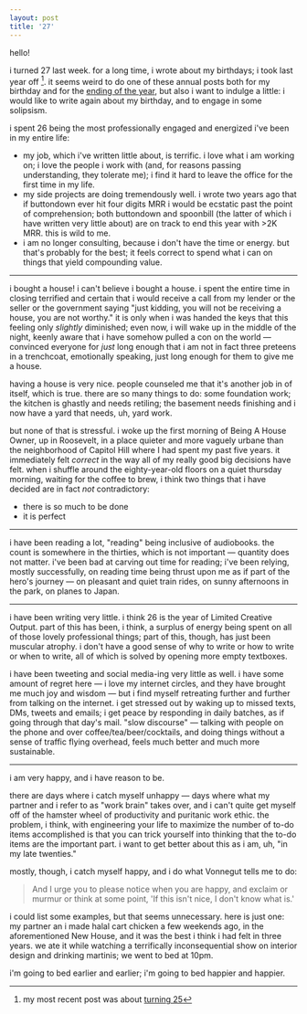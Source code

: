 ```yaml
---
layout: post
title: '27'
---
```

hello!

i turned 27 last week.  for a long time, i wrote about my birthdays; i took last year off [^1]. it seems weird to do one of these annual posts both for my birthday and for the [ending of the year](https://jmduke.com/2018/12/31/2018), but also i want to indulge a little: i would like to write again about my birthday, and to engage in some solipsism. 

i spent 26 being the most professionally engaged and energized i've been in my entire life: 

- my job, which i've written little about, is terrific.  i love what i am working on; i love the people i work with (and, for reasons passing understanding, they tolerate me); i find it hard to leave the office for the first time in my life.
- my side projects are doing tremendously well.  i wrote two years ago that if buttondown ever hit four digits MRR i would be ecstatic past the point of comprehension; both buttondown and spoonbill (the latter of which i have written very little about) are on track to end this year with >2K MRR. this is wild to me.
- i am no longer consulting, because i don't have the time or energy.  but that's probably for the best; it feels correct to spend what i can on things that yield compounding value.

---

i bought a house! i can't believe i bought a house.  i spent the entire time in closing terrified and certain that i would receive a call from my lender or the seller or the government saying "just kidding, you will not be receiving a house, you are not worthy." it is only when i was handed the keys that this feeling only _slightly_ diminished; even now, i will wake up in the middle of the night, keenly aware that i have somehow pulled a con on the world — convinced everyone for _just_ long enough that i am not in fact three preteens in a trenchcoat, emotionally speaking, just long enough for them to give me a house.

having a house is very nice. people counseled me that it's another job in of itself, which is true.  there are so many things to do: some foundation work; the kitchen is ghastly and needs retiling; the basement needs finishing and i now have a yard that needs, uh, yard work.  

but none of that is stressful.  i woke up the first morning of Being A House Owner, up in Roosevelt, in a place quieter and more vaguely urbane than the neighborhood of Capitol Hill where I had spent my past five years.  it immediately felt _correct_ in the way all of my really good big decisions have felt.  when i shuffle around the eighty-year-old floors on a quiet thursday morning, waiting for the coffee to brew, i think two things that i have decided are in fact _not_ contradictory:

- there is so much to be done
- it is perfect

---

i have been reading a lot, "reading" being inclusive of audiobooks.  the count is somewhere in the thirties, which is not important — quantity does not matter.  i've been bad at carving out time for reading; i've been relying, mostly successfully, on reading time being thrust upon me as if part of the hero's journey — on pleasant and quiet train rides, on sunny afternoons in the park, on planes to Japan.

---

i have been writing very little.  i think 26 is the year of Limited Creative Output.  part of this has been, i think, a surplus of energy being spent on all of those lovely professional things; part of this, though, has just been muscular atrophy.  i don't have a good sense of why to write or how to write or when to write, all of which is solved by opening more empty textboxes.

i have been tweeting and social media-ing very little as well.  i have some amount of regret here — i love my internet circles, and they have brought me much joy and wisdom — but i find myself retreating further and further from talking on the internet. i get stressed out by waking up to missed texts, DMs, tweets and emails; i get peace by responding in daily batches, as if going through that day's mail.  "slow discourse" — talking with people on the phone and over coffee/tea/beer/cocktails, and doing things without a sense of traffic flying overhead, feels much better and much more sustainable.

---

i am very happy, and i have reason to be. 

there are days where i catch myself unhappy — days where what my partner and i refer to as "work brain" takes over, and i can't quite get myself off of the hamster wheel of productivity and puritanic work ethic.  the problem, i think, with engineering your life to maximize the number of to-do items accomplished is that you can trick yourself into thinking that the to-do items are the important part.  i want to get better about this as i am, uh, "in my late twenties."

mostly, though, i catch myself happy, and i do what Vonnegut tells me to do:

> And I urge you to please notice when you are happy, and exclaim or murmur or think at some point, 'If this isn't nice, I don't know what is.'

i could list some examples, but that seems unnecessary.  here is just one: my partner an i made halal cart chicken a few weekends ago, in the aforementioned New House, and it was the best i think i had felt in three years.  we ate it while watching a terrifically inconsequential show on interior design and drinking martinis; we went to bed at 10pm.

i'm going to bed earlier and earlier; i'm going to bed happier and happier.

[^1]: my most recent post was about [turning 25](https://jmduke.com/2017/09/03/turning-25)

